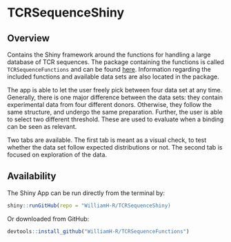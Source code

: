 
<!-- README.md is generated from README.Rmd. Please edit that file -->

# TCRSequenceShiny

<!-- badges: start -->
<!-- badges: end -->

## Overview

Contains the Shiny framework around the functions for handling a large
database of TCR sequences. The package containing the functions is
called `TCRSequenceFunctions` and can be found
[here](https://github.com/WilliamH-R/TCRSequenceFunctions). Information
regarding the included functions and available data sets are also
located in the package.

The app is able to let the user freely pick between four data set at any
time. Generally, there is one major difference between the data sets:
they contain experimental data from four different donors. Otherwise,
they follow the same structure, and undergo the same preparation.
Further, the user is able to select two different threshold. These are
used to evaluate when a binding can be seen as relevant.

Two tabs are available. The first tab is meant as a visual check, to
test whether the data set follow expected distributions or not. The
second tab is focused on exploration of the data.

## Availability

The Shiny App can be run directly from the terminal by:

``` r
shiny::runGitHub(repo = "WilliamH-R/TCRSequenceShiny)
```

Or downloaded from GitHub:

``` r
devtools::install_github("WilliamH-R/TCRSequenceFunctions")
```
